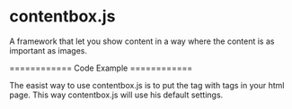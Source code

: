 # contentbox.js
A framework that let you show content in a way where the content is as important as images.

============ Code Example ============

The easist way to use contentbox.js is to put the tag with tags in your html page. This way contentbox.js will use his default settings.

